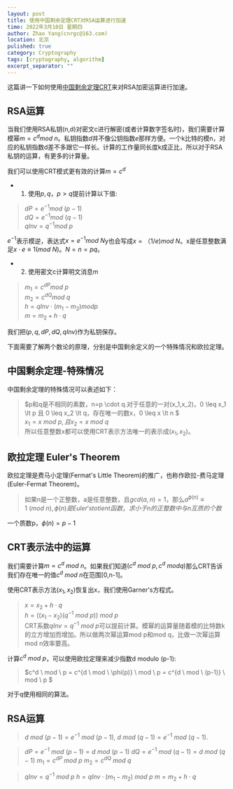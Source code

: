 ```yaml
---
layout: post
title: 使用中国剩余定理CRT对RSA运算进行加速
time: 2022年3月10日 星期四
author: Zhao Yang(cnrgc@163.com)
location: 北京
pulished: true
category: Cryptography
tags: [cryptography, algorithm]
excerpt_separator: ""
---
```


这篇讲一下如何使用[中国剩余定理CRT](https://www.jianshu.com/p/8ebccf708c40)来对RSA加密运算进行加速。

## RSA运算
当我们使用RSA私钥(n,d)对密文c进行解密(或者计算数字签名时)，我们需要计算模幂$m=c^d mod \ n$。私钥指数$d$并不像公钥指数$e$那样方便。一个k比特的模n，对应的私钥指数d差不多跟它一样长。计算的工作量同长度k成正比，所以对于RSA私钥的运算，有更多的计算量。

我们可以使用CRT模式更有效的计算$m=c^d$

- 1. 使用$p,q，p \gt q$提前计算以下值:
>$dP = e^{-1} mod \ (p-1)$  
>$dQ=e^{-1} mod \ (q-1)$  
>$qInv = q^{-1} mod \ p$  

$e^{-1}$表示模逆，表达式$x=e^{-1} mod \ N$y也会写成$x=（1/e) mod \ N$。x是任意整数满足$x \cdot e \equiv 1 (mod \ N)$。$N=n=pq$。

- 2. 使用密文c计算明文消息m
>$m_1 = c^{dP} mod \ p$  
>$m_2 = c^{dQ} mod \ q$  
>$h = qInv \cdot (m_1-m_2) mod p$  
>$m = m_2 + h \cdot q$

我们把$(p,q,dP,dQ,qInv)$作为私钥保存。

下面需要了解两个数论的原理，分别是中国剩余定义的一个特殊情况和欧拉定理。

## 中国剩余定理-特殊情况
中国剩余定理的特殊情况可以表述如下：
>$p和q是不相同的素数，n=p \cdot q.对于任意的一对(x_1,x_2)，0 \leq x_1 \lt p 且 0 \leq x_2 \lt q，存在唯一的数x，0 \leq x \lt n  $  
>$x_1=x \ mod \ p, 且 x_2 =x \ mod \ q$  
所以任意整数x都可以使用CRT表示方法唯一的表示成$(x_1,x_2)$。

## 欧拉定理 Euler's Theorem
欧拉定理是费马小定理(Fermat's Little Theorem)的推广，也称作欧拉-费马定理(Euler-Fermat Theorem)。
> 如果n是一个正整数，a是任意整数，且$gcd(a,n)=1$，那么$a^{\phi(n)} \equiv 1 \ (mod \ n),\phi(n)是Euler's totient函数，求小于n的正整数中与n互质的个数$

一个质数p，$\phi(n)=p-1$

## CRT表示法中的运算
我们需要计算$m=c^d \ mod \ n$。如果我们知道$(c^d \ mod \ p, c^d \ mod q)$那么CRT告诉我们存在唯一的值$c^d  \ mod \ n$在范围[0,n-1]。

使用CRT表示方法$(x_1,x_2)$恢复出x，我们使用Garner's方程式。
> $x=x_2 + h \cdot q$  
>$h=((x_1-x_2)(q^{-1} \ mod \ p)) \ mod \ p$  
CRT系数$qInv = q^{-1} \ mod \ p$可以提前计算。模幂的运算量随着模的比特数k的立方增加而增加。所以做两次幂运算mod p和mod q，比做一次幂运算mod n效率要高。

计算$c^d \ mod \ p$，可以使用欧拉定理来减少指数d modulo (p-1):
> $c^d \ mod \ p = c^{d \ mod \ \phi(p)} \ mod \ p = c^{d \ mod \ (p-1)} \ mod \ p $    

对于q使用相同的算法。

## RSA运算

> $d \ mod \ (p-1)=e^{-1} \ mod \ (p-1),$
> $d \ mod \ (q-1) = e^{-1} \ mod \ (q-1).$  

> $dP = e^{-1} \ mod \ (p-1) = d \ mod \ (p-1)$
> $dQ = e^{-1} \ mod \ (q-1) = d \ mod \ (q-1)$
> $m_1 = c^{dP} \ mod \ p$
> $m_2 = c^{dQ} \ mod \ q$

> $qInv = q^{-1} \ mod \ p$
> $h=qInv \cdot (m_1-m_2) \ mod \ p$
> $m=m_2+h \cdot q$

